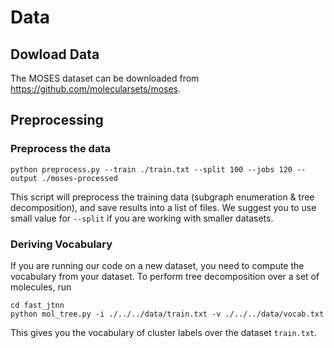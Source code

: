 # Data

## Dowload Data

The MOSES dataset can be downloaded from https://github.com/molecularsets/moses.

## Preprocessing

### Preprocess the data

```
python preprocess.py --train ./train.txt --split 100 --jobs 120 --output ./moses-processed
```
This script will preprocess the training data (subgraph enumeration & tree decomposition), and save results into a list of files. We suggest you to use small value for `--split` if you are working with smaller datasets.

### Deriving Vocabulary
If you are running our code on a new dataset, you need to compute the vocabulary from your dataset.
To perform tree decomposition over a set of molecules, run
```
cd fast_jtnn
python mol_tree.py -i ./../../data/train.txt -v ./../../data/vocab.txt
```
This gives you the vocabulary of cluster labels over the dataset `train.txt`.

